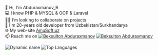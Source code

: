 👋 Hi, I'm Abduraxmanov_B \
💻 I know PHP & MYSQL & OOP & Laravel \
👨‍💻 I’m looking to collaborate on projects \
💬 I'm 20-years old developer from Uzbekistan/Surkhandarya \
🌐 My web-site [AmuSoft.uz](http://amusoft.uz) \
📫 Reach me on [![Beksulton Abduraxmanov](https://img.shields.io/badge/abduraxmanov-070-30302f?style=flat&logo=telegram)](https://t.me/bolakay_002)
[![Beksulton Abduraxmanov](https://img.shields.io/badge/abduraxmanov-070-30302f?style=flat&logo=instagram)](https://instagram.com/_bek0_002)



![Dynamic name](https://github-readme-stats.vercel.app/api?username=abduraxmanov-070&show_icons=true&theme=radical) 
![Top Languages](https://github-readme-stats.vercel.app/api/top-langs/?username=abduraxmanov-070&layout=compact&theme=radical) 


